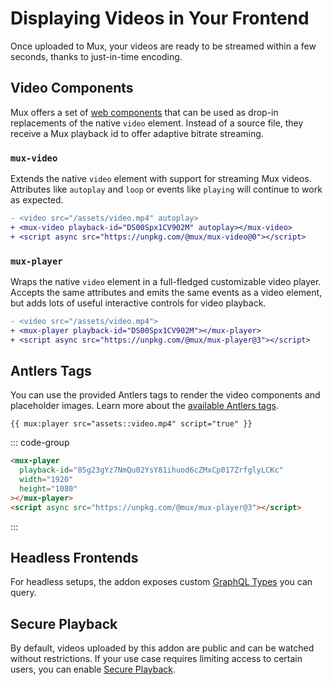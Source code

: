 # Displaying Videos in Your Frontend

Once uploaded to Mux, your videos are ready to be streamed within a few seconds, thanks to just-in-time encoding.

## Video Components

Mux offers a set of [web components](https://github.com/muxinc/elements) that can be used as drop-in
replacements of the native `video` element. Instead of a source file, they receive a Mux playback id to offer
adaptive bitrate streaming.

### `mux-video`

Extends the native `video` element with support for streaming Mux videos. Attributes like `autoplay`
and `loop` or events like `playing` will continue to work as expected.

```diff
- <video src="/assets/video.mp4" autoplay>
+ <mux-video playback-id="DS00Spx1CV902M" autoplay></mux-video>
+ <script async src="https://unpkg.com/@mux/mux-video@0"></script>
```

### `mux-player`

Wraps the native `video` element in a full-fledged customizable video player. Accepts the same attributes
and emits the same events as a video element, but adds lots of useful interactive controls for video
playback.

```diff
- <video src="/assets/video.mp4">
+ <mux-player playback-id="DS00Spx1CV902M"></mux-player>
+ <script async src="https://unpkg.com/@mux/mux-player@3"></script>
```

## Antlers Tags

You can use the provided Antlers tags to render the video components and placeholder images.
Learn more about the [available Antlers tags](/tags).

```antlers
{{ mux:player src="assets::video.mp4" script="true" }}
```

::: code-group

```html [Output]
<mux-player
  playback-id="85g23gYz7NmQu02YsY81ihuod6cZMxCp017ZrfglyLCKc"
  width="1920"
  height="1080"
></mux-player>
<script async src="https://unpkg.com/@mux/mux-player@3"></script>
```

:::

## Headless Frontends

For headless setups, the addon exposes custom [GraphQL Types](/graphql) you can query.

## Secure Playback

By default, videos uploaded by this addon are public and can be watched without restrictions. If
your use case requires limiting access to certain users, you can enable [Secure Playback](/secure-playback).
